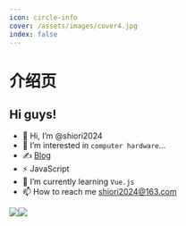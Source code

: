 ```yaml
---
icon: circle-info
cover: /assets/images/cover4.jpg
index: false
---
```


# 介绍页
## Hi guys!
- 👋 Hi, I’m @shiori2024
- 👀 I’m interested in `computer hardware`...
- ✍️ [Blog](https://shiori.fun)
- ⚡ JavaScript
- 🌱 I’m currently learning `Vue.js`
- 📫 How to reach me [shiori2024@163.com](mailto:shiori2024@163.com)

<!---
shiori2024/shiori2024 is a ✨ special ✨ repository because its `README.md` (this file) appears on your GitHub profile.
You can click the Preview link to take a look at your changes.
--->
<div style="display:flex">
  <a href="https://github.com/anuraghazra/github-readme-stats">
    <img src="https://github-readme-stats-sigma-liard.vercel.app/api?username=shiori2024&show_icons=true" />
  </a>
  <a href="https://github.com/anuraghazra/convoychat">
    <img src="https://github-readme-stats-sigma-liard.vercel.app/api/top-langs?username=shiori2024&layout=compact&langs_count=8" />
  </a>
</div>